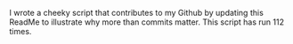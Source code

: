 I wrote a cheeky script that contributes to my Github by updating this ReadMe to illustrate why more than commits matter. This script has run 112 times.